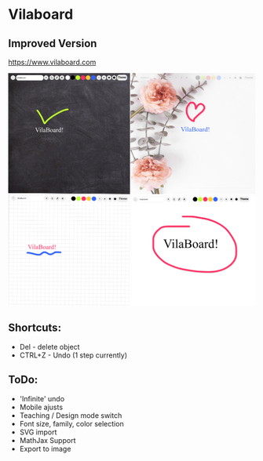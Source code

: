 # Vilaboard
## Improved Version
https://www.vilaboard.com

![Screenshot](https://github.com/fabiovila/vilaboard/blob/gh-pages/imgs/screenshot.png)


## Shortcuts:
- Del     - delete object
- CTRL+Z  - Undo (1 step currently)

## ToDo:
- 'Infinite' undo
- Mobile ajusts
- Teaching / Design mode switch
- Font size, family, color selection
- SVG import
- MathJax Support
- Export to image
